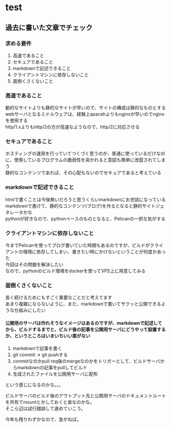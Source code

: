 # test
## 過去に書いた文章でチェック

### 求める要件
1. 高速であること
1. セキュアであること
1. markdownで記述できること
1. クライアントマシンに依存しないこと
1. 面倒くさくないこと

### 高速であること
動的なサイトよりも静的なサイトが早いので、サイトの構成は静的なものとする  
webサーバとなるミドルウェアは、経験上apacehよりもnginxが早いのでnginxを使用する  
http/1.xよりもhttp/2の方が高速なようなので、http/2に対応させる  

### セキュアであること
ホスティングの運用を行っていてつくづく思うのが、普通に使っているだけなのに、使用しているプログラムの脆弱性を突かれると意図も簡単に改竄されてしまう  
静的なコンテンツであれば、その心配もないのでセキュアであると考えている  

### markdownで記述できること
htmlで書くことは今後無いだろうと思うくらいmarkdownにお世話になっている  
markdownで書けて、静的なコンテンツ(ブログ)を作るとなると静的サイトジェネレータかな  
pythonが好きなので、pythonベースのものとなると、Pelicanの一択な気がする  

### クライアントマシンに依存しないこと
今までPelicanを使ってブログ書いていた時期もあるのですが、ビルドがクライアントの環境に依存してしまい、書きたい時にかけないということが何度かあった  
今回はその問題を解決したい  
なので、pythonのビルド環境をdockerを使ってVPS上に用意してみる  

### 面倒くさくないこと
長く続けるためにもすごく重要なことだと考えてます  
あまり複雑にならないように、また、markdownで書いてサクッと公開できるような仕組みにしたい  


#### 公開用のサーバは作れそうなイメージはあるのですが、markdownで記述してから、ビルドするまでと、ビルド後の記事を公開用サーバにどうやって設置するか、というところはいまいちいい案がない

1. markdownで記事を書く
1. git commit -> git pushする
1. commitなのかpull req後のmergeなのかをトリガーとして、ビルドサーバからmarkdownの記事をpullしてビルド
1. 生成されたファイルを公開用サーバに配布

という感じになるのかな。。。

ビルドサーバのビルド後のアウトプット先と公開用サーバのドキュメントルートを共有でmountとかしておくと楽なのかな。  
そこら辺は試行錯誤して進めていこう。  

今年も残りわずかなので、急がねば。  
